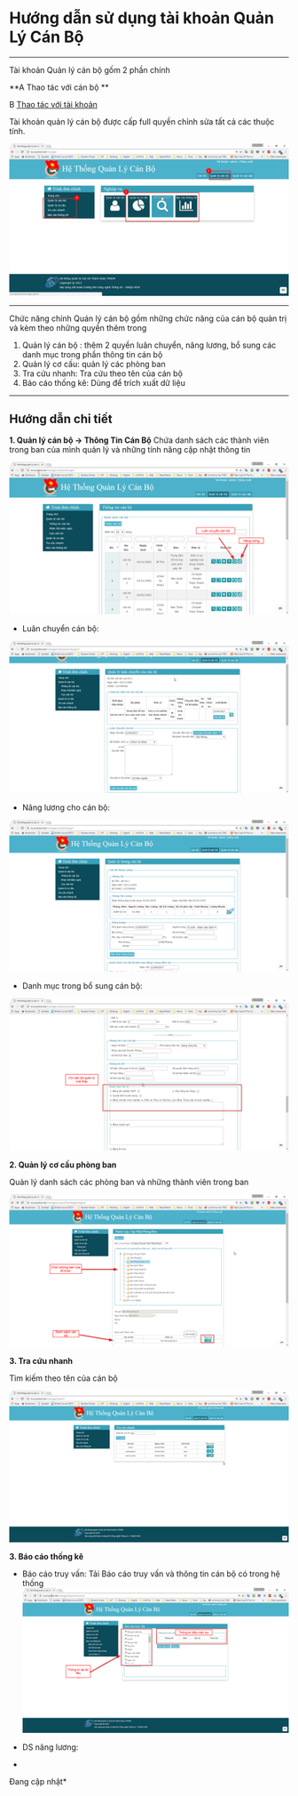 # Hướng dẫn sử dụng tài khoản Quản Lý Cán Bộ #

----------
Tài khoản Quản lý cán bộ gốm 2 phần chính

**A Thao tác với cán bộ **

B [Thao tác với tài khoản](/tutorial/04_CanBoQuanLy.html)

Tài khoản quản lý cán bộ được cấp full quyền chỉnh sửa tất cả các thuộc tính.

![](image\Screenshots\2017-04\2017-04\chrome_2017-04-12_00-50-56.png)


-----
Chức năng chính Quán lý cán bộ gồm những chức năng của cán bộ quản trị và kèm theo những quyền thêm trong 

1. Quản lý cán bộ : thêm 2 quyền luân chuyển, nâng lương, bổ sung các danh mục trong phần thông tin cán bộ
2. Quản lý cơ cấu: quản lý các phòng ban
3. Tra cứu nhanh: Tra cứu theo tên của cán bộ
4. Báo cáo thống kê: Dùng để trích xuất dữ liệu


----------

## Hướng dẫn chi tiết ##

**1. Quản lý cán bộ -> Thông Tin Cán Bộ**
Chứa danh sách các thành viên trong ban của mình quản lý và những tính năng cập nhật thông tin 

![](image\Screenshots\2017-04\2017-04\chrome_2017-04-12_23-06-47.png)

- Luân chuyển cán bộ:

![](image\Screenshots\2017-04\2017-04\chrome_2017-04-12_23-10-04.png)

- Nâng lương cho cán bộ:

![](image\Screenshots\2017-04\2017-04\chrome_2017-04-12_23-11-06.png)

- Danh mục trong bổ sung cán bộ:

![](image\Screenshots\2017-04\2017-04\chrome_2017-04-12_23-12-35.png)


**2. Quản lý cơ cấu phòng ban**

Quản lý danh sách các phòng ban và những thành viên trong ban

![]( image\Screenshots\2017-04\2017-04\chrome_2017-04-13_00-01-08.png)


**3. Tra cứu nhanh**

Tìm kiếm theo tên của cán bộ

![](image\Screenshots\2017-04\2017-04\chrome_2017-04-13_00-02-48.png)


**3. Báo cáo thống kê**

- Báo cáo truy vấn: Tải  Báo cáo truy vấn và thông tin cán bộ có trong hệ thống
![](image\Screenshots\2017-04\2017-04\chrome_2017-04-13_00-10-33.png)


- DS nâng lương: 
*
Đang cập nhật*


